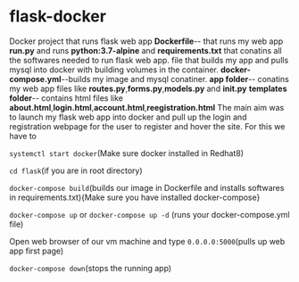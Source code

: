 # flask-docker
Docker project that runs flask web app
**Dockerfile**-- that runs my web app  **run.py** and runs  **python:3.7-alpine** and  **requirements.txt** that conatins all the softwares needed to run flask web app. file that builds my app and pulls mysql into docker with building volumes in the container.
**docker-compose.yml**--builds my image and mysql conatiner.
**app folder**-- conatins my web app files like **routes.py**,**forms.py**,**models.py** and **__init__.py**
**templates folder**-- contains html files like **about.html**,**login.html**,**account.html**,**reegistration.html**
The main aim was to launch my flask web app into docker and pull up the login and registration webpage for the user to register and hover the site.
For this we have to 

```systemctl start docker```(Make sure docker installed in Redhat8)

```cd flask```(if you are in root directory)

```docker-compose build```(builds our image in Dockerfile and installs softwares in requirements.txt){Make sure you have installed docker-compose}

```docker-compose up``` or ```docker-compose up -d``` (runs your docker-compose.yml file)

Open web browser of our vm machine and type ```0.0.0.0:5000```(pulls up web app first page)

```docker-compose down```(stops the running app)
